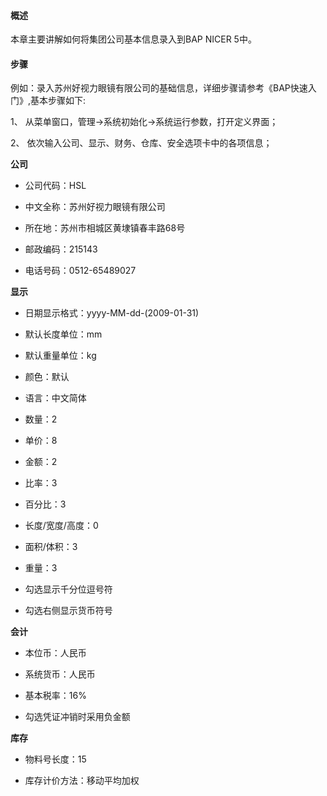 #### **概述**

本章主要讲解如何将集团公司基本信息录入到BAP NICER 5中。

#### **步骤**

例如：录入苏州好视力眼镜有限公司的基础信息，详细步骤请参考《BAP快速入门》,基本步骤如下:

1、 从菜单窗口，管理->系统初始化->系统运行参数，打开定义界面；

2、 依次输入公司、显示、财务、仓库、安全选项卡中的各项信息；

**公司**

- 公司代码：HSL

- 中文全称：苏州好视力眼镜有限公司

- 所在地：苏州市相城区黄埭镇春丰路68号

- 邮政编码：215143

- 电话号码：0512-65489027

**显示**

- 日期显示格式：yyyy-MM-dd-(2009-01-31)

- 默认长度单位：mm

- 默认重量单位：kg

- 颜色：默认

- 语言：中文简体

- 数量：2

- 单价：8

- 金额：2

- 比率：3

- 百分比：3

- 长度/宽度/高度：0

- 面积/体积：3

- 重量：3

- 勾选显示千分位逗号符

- 勾选右侧显示货币符号

**会计**

- 本位币：人民币

- 系统货币：人民币

- 基本税率：16%

- 勾选凭证冲销时采用负金额

**库存**

- 物料号长度：15

- 库存计价方法：移动平均加权